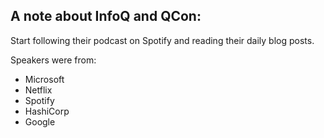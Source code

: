 ## A note about InfoQ and QCon: 

Start following their podcast on Spotify and reading their daily blog posts. 

Speakers were from: 
* Microsoft
* Netflix
* Spotify
* HashiCorp
* Google